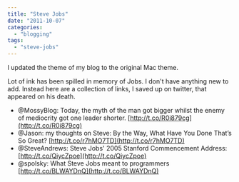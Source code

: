 ```yaml
---
title: "Steve Jobs"
date: "2011-10-07"
categories: 
  - "blogging"
tags: 
  - "steve-jobs"
---
```


I updated the theme of my blog to the original Mac theme.

Lot of ink has been spilled in memory of Jobs. I don't have anything new to add. Instead here are a collection of links, I saved up on twitter, that appeared on his death.

- @MossyBlog: Today, the myth of the man got bigger whilst the enemy of mediocrity got one leader shorter. [http://t.co/R0i879cg](http://t.co/R0i879cg)
- @Jason: my thoughts on Steve: By the Way, What Have You Done That’s So Great? [http://t.co/r7hMO7TD](http://t.co/r7hMO7TD)
- @SteveAndrews: Steve Jobs' 2005 Stanford Commencement Address: [http://t.co/QiycZpoe](http://t.co/QiycZpoe)
- @spolsky: What Steve Jobs meant to programmers [http://t.co/BLWAYDnQ](http://t.co/BLWAYDnQ)
